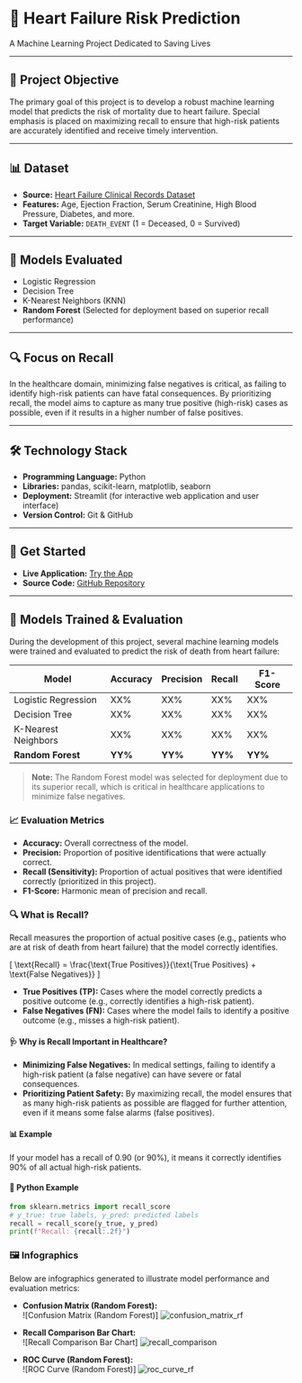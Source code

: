# 🧠 Heart Failure Risk Prediction

A Machine Learning Project Dedicated to Saving Lives

---

## 🎯 Project Objective

The primary goal of this project is to develop a robust machine learning model that predicts the risk of mortality due to heart failure. Special emphasis is placed on maximizing recall to ensure that high-risk patients are accurately identified and receive timely intervention.

---

## 📊 Dataset

- **Source:** [Heart Failure Clinical Records Dataset](https://www.kaggle.com/datasets/andrewmvd/heart-failure-clinical-data)
- **Features:** Age, Ejection Fraction, Serum Creatinine, High Blood Pressure, Diabetes, and more.
- **Target Variable:** `DEATH_EVENT` (1 = Deceased, 0 = Survived)

---

## 🧪 Models Evaluated

- Logistic Regression
- Decision Tree
- K-Nearest Neighbors (KNN)
- **Random Forest** (Selected for deployment based on superior recall performance)

---

## 🔍 Focus on Recall

In the healthcare domain, minimizing false negatives is critical, as failing to identify high-risk patients can have fatal consequences. By prioritizing recall, the model aims to capture as many true positive (high-risk) cases as possible, even if it results in a higher number of false positives.

---

## 🛠 Technology Stack

- **Programming Language:** Python
- **Libraries:** pandas, scikit-learn, matplotlib, seaborn
- **Deployment:** Streamlit (for interactive web application and user interface)
- **Version Control:** Git & GitHub

---

## 🚀 Get Started

- **Live Application:** [Try the App](https://lnkd.in/dxWHbKBp)
- **Source Code:** [GitHub Repository](https://lnkd.in/das8UdV3)

---

## 🧪 Models Trained & Evaluation

During the development of this project, several machine learning models were trained and evaluated to predict the risk of death from heart failure:

| Model                  | Accuracy | Precision | Recall | F1-Score |
|------------------------|----------|-----------|--------|----------|
| Logistic Regression    |   XX%    |   XX%     |  XX%   |   XX%    |
| Decision Tree          |   XX%    |   XX%     |  XX%   |   XX%    |
| K-Nearest Neighbors    |   XX%    |   XX%     |  XX%   |   XX%    |
| **Random Forest**      | **YY%**  | **YY%**   | **YY%**| **YY%**  |

> **Note:** The Random Forest model was selected for deployment due to its superior recall, which is critical in healthcare applications to minimize false negatives.

### 📈 Evaluation Metrics

- **Accuracy:** Overall correctness of the model.
- **Precision:** Proportion of positive identifications that were actually correct.
- **Recall (Sensitivity):** Proportion of actual positives that were identified correctly (prioritized in this project).
- **F1-Score:** Harmonic mean of precision and recall.

### 🔍 What is Recall?

Recall measures the proportion of actual positive cases (e.g., patients who are at risk of death from heart failure) that the model correctly identifies.

\[
\text{Recall} = \frac{\text{True Positives}}{\text{True Positives} + \text{False Negatives}}
\]

- **True Positives (TP):** Cases where the model correctly predicts a positive outcome (e.g., correctly identifies a high-risk patient).
- **False Negatives (FN):** Cases where the model fails to identify a positive outcome (e.g., misses a high-risk patient).

#### 🩺 Why is Recall Important in Healthcare?

- **Minimizing False Negatives:** In medical settings, failing to identify a high-risk patient (a false negative) can have severe or fatal consequences.
- **Prioritizing Patient Safety:** By maximizing recall, the model ensures that as many high-risk patients as possible are flagged for further attention, even if it means some false alarms (false positives).

#### 📊 Example

If your model has a recall of 0.90 (or 90%), it means it correctly identifies 90% of all actual high-risk patients.

#### 🐍 Python Example

```python
from sklearn.metrics import recall_score
# y_true: true labels, y_pred: predicted labels
recall = recall_score(y_true, y_pred)
print(f"Recall: {recall:.2f}")
```

### 🖼️ Infographics

Below are infographics generated to illustrate model performance and evaluation metrics:

- **Confusion Matrix (Random Forest):**  
  ![Confusion Matrix (Random Forest)]
  ![confusion_matrix_rf](https://github.com/user-attachments/assets/62583f9f-5b94-448e-96d4-a93047f9a406)


- **Recall Comparison Bar Chart:**  
  ![Recall Comparison Bar Chart]
  ![recall_comparison](https://github.com/user-attachments/assets/6f7cdb38-1eab-4b28-9ab3-448efdde33df)


- **ROC Curve (Random Forest):**  
  ![ROC Curve (Random Forest)]
  ![roc_curve_rf](https://github.com/user-attachments/assets/41c32a2b-fa39-4564-b9b5-23b0e96333ba)
